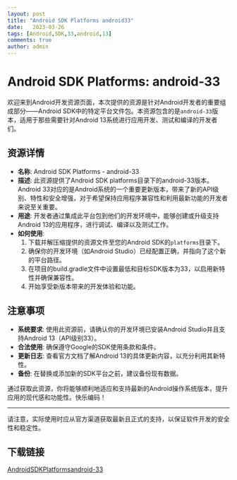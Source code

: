 ```yaml
---
layout: post
title: "Android SDK Platforms android33"
date:   2023-03-26
tags: [Android,SDK,33,android,13]
comments: true
author: admin
---
```

# Android SDK Platforms: android-33

欢迎来到Android开发资源页面，本次提供的资源是针对Android开发者的重要组成部分——Android SDK中的特定平台文件包。本资源包含的是`android-33`版本，适用于那些需要针对Android 13系统进行应用开发、测试和编译的开发者们。

## 资源详情

- **名称**: Android SDK Platforms - android-33
- **描述**: 此资源提供了Android SDK platforms目录下的android-33版本。Android 33对应的是Android系统的一个重要更新版本，带来了新的API级别、特性和安全增强，对于希望保持应用程序兼容性和利用最新功能的开发者来说至关重要。
- **用途**: 开发者通过集成此平台包到他们的开发环境中，能够创建或升级支持Android 13的应用程序，进行调试、编译以及测试工作。
- **如何使用**:
  1. 下载并解压缩提供的资源文件至您的Android SDK的`platforms`目录下。
  2. 确保你的开发环境（如Android Studio）已经配置正确，并指向了这个新的平台路径。
  3. 在项目的build.gradle文件中设置最低和目标SDK版本为33，以启用新特性并确保兼容性。
  4. 开始享受新版本带来的开发体验和功能。

## 注意事项
- **系统要求**: 使用此资源前，请确认你的开发环境已安装Android Studio并且支持Android 13（API级别33）。
- **合法使用**: 确保遵守Google的SDK使用条款和条件。
- **更新日志**: 查看官方文档了解Android 13的具体更新内容，以充分利用其新特性。
- **备份**: 在替换或添加新的SDK平台之前，建议备份现有数据。

通过获取此资源，你将能够顺利地适应和支持最新的Android操作系统版本，提升应用的现代感和功能性。快乐编码！

---

请注意，实际使用时应从官方渠道获取最新且正式的支持，以保证软件开发的安全性和稳定性。

## 下载链接

[AndroidSDKPlatformsandroid-33](https://pan.quark.cn/s/60adc1342ab1)